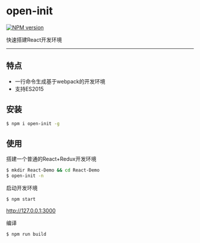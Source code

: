 # open-init

[![NPM version](https://img.shields.io/npm/v/open-init.svg?style=flat)](https://npmjs.org/package/open-init)

 快速搭建React开发环境

----

## 特点

- 一行命令生成基于webpack的开发环境
- 支持ES2015

## 安装 

```bash
$ npm i open-init -g
```

## 使用 
搭建一个普通的React+Redux开发环境

```bash
$ mkdir React-Demo && cd React-Demo
$ open-init -n
```

启动开发环境 

```bash
$ npm start
```
http://127.0.0.1:3000


编译

```bash
$ npm run build
```

